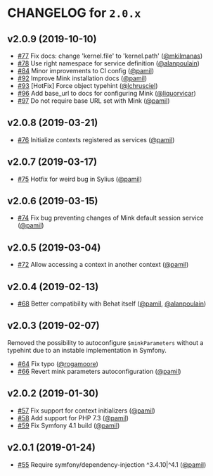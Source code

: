 # CHANGELOG for `2.0.x`

## v2.0.9 (2019-10-10)

- [#77](https://github.com/FriendsOfBehat/SymfonyExtension/issues/77) Fix docs: change 'kernel.file' to 'kernel.path' ([@mkilmanas](https://github.com/mkilmanas))
- [#78](https://github.com/FriendsOfBehat/SymfonyExtension/issues/78) Use right namespace for service definition ([@alanpoulain](https://github.com/alanpoulain))
- [#84](https://github.com/FriendsOfBehat/SymfonyExtension/issues/84) Minor improvements to CI config ([@pamil](https://github.com/pamil))
- [#92](https://github.com/FriendsOfBehat/SymfonyExtension/issues/92) Improve Mink installation docs ([@pamil](https://github.com/pamil))
- [#93](https://github.com/FriendsOfBehat/SymfonyExtension/issues/93) [HotFix] Force object typehint ([@lchrusciel](https://github.com/lchrusciel))
- [#96](https://github.com/FriendsOfBehat/SymfonyExtension/issues/96) Add base_url to docs for configuring Mink ([@liquorvicar](https://github.com/liquorvicar))
- [#97](https://github.com/FriendsOfBehat/SymfonyExtension/issues/97) Do not require base URL set with Mink ([@pamil](https://github.com/pamil))

## v2.0.8 (2019-03-21)

- [#76](https://github.com/FriendsOfBehat/SymfonyExtension/issues/76) Initialize contexts registered as services ([@pamil](https://github.com/pamil))

## v2.0.7 (2019-03-17)

- [#75](https://github.com/FriendsOfBehat/SymfonyExtension/issues/75) Hotfix for weird bug in Sylius ([@pamil](https://github.com/pamil))

## v2.0.6 (2019-03-15)

- [#74](https://github.com/FriendsOfBehat/SymfonyExtension/issues/74) Fix bug preventing changes of Mink default session service ([@pamil](https://github.com/pamil))

## v2.0.5 (2019-03-04)

- [#72](https://github.com/FriendsOfBehat/SymfonyExtension/issues/72) Allow accessing a context in another context ([@pamil](https://github.com/pamil))

## v2.0.4 (2019-02-13)

- [#68](https://github.com/FriendsOfBehat/SymfonyExtension/issues/68) Better compatibility with Behat itself ([@pamil](https://github.com/pamil), [@alanpoulain](https://github.com/alanpoulain))

## v2.0.3 (2019-02-07)

Removed the possibility to autoconfigure `$minkParameters` without a typehint due to an instable implementation in Symfony.

- [#64](https://github.com/FriendsOfBehat/SymfonyExtension/issues/64) Fix typo ([@rogamoore](https://github.com/rogamoore))
- [#66](https://github.com/FriendsOfBehat/SymfonyExtension/issues/66) Revert mink parameters autoconfiguration ([@pamil](https://github.com/pamil))

## v2.0.2 (2019-01-30)

- [#57](https://github.com/FriendsOfBehat/SymfonyExtension/issues/57) Fix support for context initializers ([@pamil](https://github.com/pamil))
- [#58](https://github.com/FriendsOfBehat/SymfonyExtension/issues/58) Add support for PHP 7.3 ([@pamil](https://github.com/pamil))
- [#59](https://github.com/FriendsOfBehat/SymfonyExtension/issues/59) Fix Symfony 4.1 build ([@pamil](https://github.com/pamil))

## v2.0.1 (2019-01-24)

- [#55](https://github.com/FriendsOfBehat/SymfonyExtension/issues/55) Require symfony/dependency-injection ^3.4.10|^4.1 ([@pamil](https://github.com/pamil))
